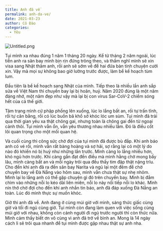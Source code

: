 ```yaml
---
title: Anh đã về
permalink: anh-da-ve/
date: 2021-03-23
author: Cô Đào
categories:
  - Yêu
---
```


![Untitled.png](https://prod-files-secure.s3.us-west-2.amazonaws.com/1c35bcdc-42a4-44e8-9d9c-01e2d858c279/3d490198-7348-4f72-ad63-0d5e759b1926/Untitled.png?X-Amz-Algorithm=AWS4-HMAC-SHA256&X-Amz-Content-Sha256=UNSIGNED-PAYLOAD&X-Amz-Credential=AKIAT73L2G45HZZMZUHI%2F20240313%2Fus-west-2%2Fs3%2Faws4_request&X-Amz-Date=20240313T024320Z&X-Amz-Expires=3600&X-Amz-Signature=0290f2550f1e4ab09fcb6247a3aec89c9c296740cd4bcfe11b9caad139557b15&X-Amz-SignedHeaders=host&x-id=GetObject)

Tụi mình xa nhau đúng 1 năm 1 tháng 20 ngày. Kể từ tháng 2 năm ngoái, lúc tiễn anh ra sân bay mình bịn rịn đứng trông theo, và thầm nghĩ mình sẽ xin visa sang Nhật thăm anh, rồi anh sẽ sớm về để hai đứa bàn tính chuyện cưới xin. Vậy mà mọi sự không bao giờ lường trước được, làm bể kế hoạch tùm lum.

Đầu tiên là bể kế hoạch sang Nhật của mình. Tiếp theo là nhiều lần anh sắp sửa về Việt Nam thì chuyến bay lại bị hoãn, huỷ. Năm 2020 đúng là một năm đáng nhớ, một năm đẹp như vậy mà lại bị con virus Sar-CoV-2 chiếm sóng hết của cả thế giới.

Tâm trạng mình cứ phập phồng lên xuống, lúc lo lắng bất an, rồi tự trấn tĩnh, rồi tự cân bằng, rồi có lúc buồn bã khổ sở khóc lóc um sùm. Tụi mình đã trải qua thời gian yêu xa thật chông gai, nhưng toàn là chông gai đến từ ngoại cảnh thôi. Tụi mình vẫn ổn, vẫn yêu thương nhau nhiều lắm. Đó là điều cốt lõi quan trọng cho một mối quan hệ.

Và cuối cùng thì công sức chờ đợi của tụi mình đã được bù đắp. Khi anh báo anh có vé rồi, mình vẫn rất bàng hoàng và sợ hãi, sợ rằng lại có một lý do nào đó khiến nó bị huỷ như những lần trước. Mình càng lo lắng nhiều hơn, khó ngủ hơn trước. Khi càng gần đạt đến điều mà mình hằng chờ mong bấy lâu, mình càng bất an và mỗi ngày trôi qua đều thấy tim đập thật nặng trĩu. Cho đến khi anh đã ra đến sân bay Narita và ngủ lại một đêm để chờ chuyến bay về Đà Nẵng vào hôm sau, mình vẫn chưa thật sự nhẹ nhõm. Mình lại lo lắng anh có thể gặp chuyện gì đó trên chuyến bay. Mình bị đắm chìm vào những nỗi lo kéo dài liên miên, nỗi lo này nối tiếp nỗi lo khác. Mình nín thở chờ đợi cho đến khi anh nhắn tin báo, anh đã đáp xuống Đà Nẵng an toàn. Lúc đó mình thực sự muốn khóc.

Giờ thì anh đã về. Anh đang ở cùng múi giờ với mình, sáng thức giấc cùng giờ và tối đi ngủ cùng giờ. Tụi mình còn đang làm quen với việc sống cùng múi giờ với nhau, không còn cảnh người đi ngủ trước người thì còn thức nữa. Mình cảm thấy biết ơn vô cùng vì anh đã trở về bình an. Mong là 14 ngày cách li sẽ trôi qua nhanh để tụi mình được gặp nhau thật sự anh nha.
